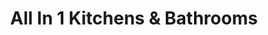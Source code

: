 ---
title: "All In 1 Kitchens & Bathrooms"
url: /consett/all-in-1-kitchens-und-bathrooms/
shop: Allgemein
---